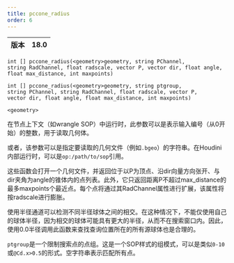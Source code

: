 ```yaml
---
title: pccone_radius
order: 6
---
```

| 版本 | 18.0 |
| --- | --- |

`int [] pccone_radius(<geometry>geometry, string PChannel, string RadChannel, float radscale, vector P, vector dir, float angle, float max_distance, int maxpoints)`

`int [] pccone_radius(<geometry>geometry, string ptgroup, string PChannel, string RadChannel, float radscale, vector P, vector dir, float angle, float max_distance, int maxpoints)`

`<geometry>`

在节点上下文（如wrangle SOP）中运行时，此参数可以是表示输入编号（从0开始）的整数，用于读取几何体。

或者，该参数可以是指定要读取的几何文件（例如`.bgeo`）的字符串。在Houdini内部运行时，可以是`op:/path/to/sop`引用。

这些函数会打开一个几何文件，并返回位于以P为顶点、沿dir向量方向张开、与dir夹角为angle的锥体内的点列表。此外，它只返回距离P不超过max_distance的最多maxpoints个最近点。每个点将通过其RadChannel属性进行扩展，该属性将按radscale进行膨胀。

使用半径通道可以检测不同半径球体之间的相交。在这种情况下，不能仅使用自己的球体半径，因为相交的球体可能具有更大的半径，从而不在搜索窗口内。因此，使用0.0半径调用此函数来查找查询位置所在的所有源球体也是合理的。

`ptgroup`是一个限制搜索点的点组。这是一个SOP样式的组模式，可以是类似`0-10`或`@Cd.x>0.5`的形式。空字符串表示匹配所有点。